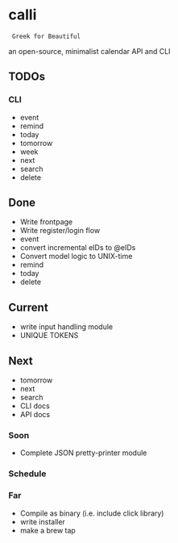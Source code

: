 # calli
`` Greek for Beautiful``

an open-source, minimalist calendar API and CLI

## TODOs

### CLI
- event
- remind
- today
- tomorrow
- week
- next
- search
- delete

## Done
- Write frontpage
- Write register/login flow
- event
- convert incremental eIDs to @eIDs
- Convert model logic to UNIX-time
- remind
- today
- delete

## Current
- write input handling module
- UNIQUE TOKENS

## Next
- tomorrow
- next
- search
- CLI docs
- API docs


### Soon
- Complete JSON pretty-printer module


### Schedule


### Far
- Compile as binary (i.e. include click library)
- write installer
- make a brew tap
